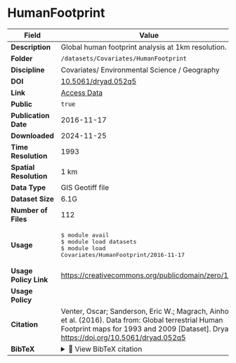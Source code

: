 # HumanFootprint

| Field | Value |
|--------|-------|
| **Description** | Global human footprint analysis at 1km resolution. |
| **Folder** | `/datasets/Covariates/HumanFootprint` |
| **Discipline** | Covariates/ Environmental Science / Geography |
| **DOI** | [10.5061/dryad.052q5](https://doi.org/10.5061/dryad.052q5) |
| **Link** | [Access Data](https://datadryad.org/stash/dataset/doi:10.5061/dryad.052q5) |
| **Public** | `true` |
| **Publication Date** | 2016-11-17 |
| **Downloaded** | 2024-11-25 |
| **Time Resolution** | 1993 |
| **Spatial Resolution** | 1 km |
| **Data Type** | GIS Geotiff file |
| **Dataset Size** | 6.1G |
| **Number of Files** | 112 |
| **Usage** | <pre>&#36; module avail<br>&#36; module load datasets<br>&#36; module load Covariates/HumanFootprint/2016-11-17</pre> |
| **Usage Policy Link** | https://creativecommons.org/publicdomain/zero/1.0/ |
| **Usage Policy** |  |
| **Citation** | Venter, Oscar; Sanderson, Eric W.; Magrach, Ainhoa et al. (2016). Data from: Global terrestrial Human Footprint maps for 1993 and 2009 [Dataset]. Dryad. https://doi.org/10.5061/dryad.052q5 |
| **BibTeX** | <details><summary>📜 View BibTeX citation</summary><pre>@dataset{Venter2016_HumanFootprint,<br>  author = {Venter, Oscar and Sanderson, Eric W. and Magrach, Ainhoa and others},<br>  title = {Data from: Global terrestrial Human Footprint maps for 1993 and 2009},<br>  year = {2016},<br>  publisher = {Dryad},<br>  doi = {10.5061/dryad.052q5},<br>  url = {https://doi.org/10.5061/dryad.052q5}<br>}</pre> |
